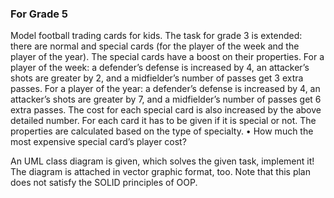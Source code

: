 ### For Grade 5 
Model football trading cards for kids. The task for grade 3 is extended: there are normal and special cards (for the player of the week and the player of the year). The special cards have a boost on their properties. For a player of the week: a defender’s defense is 
increased by 4, an attacker’s shots are greater by 2, and a midfielder’s number of passes get 3 extra passes. For a player of the year: a defender’s defense is increased by 4, an attacker’s shots are greater by 7, and a midfielder’s number of passes get 6 extra passes. 
The cost for each special card is also increased by the above detailed number. 
For each card it has to be given if it is special or not. The properties are calculated based on the type of specialty. 
• How much the most expensive special card’s player cost? 

An UML class diagram is given, which solves the given task, implement it! The diagram is attached in vector graphic format, too. Note that this plan does not satisfy the SOLID principles of OOP.
